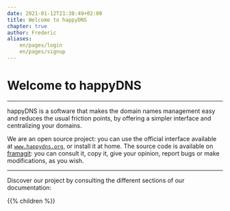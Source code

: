 ```yaml
---
date: 2021-01-12T21:38:49+02:00
title: Welcome to happyDNS
chapter: true
author: Frederic
aliases:
    en/pages/login
    en/pages/signup
---
```


# Welcome to happyDNS

---

happyDNS is a software that makes the domain names management easy and reduces the usual friction points, by offering a simpler interface and centralizing your domains.

We are an open source project: you can use the official interface available at [`www.happydns.org`](https://www.happydns.org/), or install it at home.
The source code is available on [framagit](https://framagit.org/happyDNS/): you can consult it, copy it, give your opinion, report bugs or make modifications, as you wish.

---

Discover our project by consulting the different sections of our documentation:

{{% children %}}
